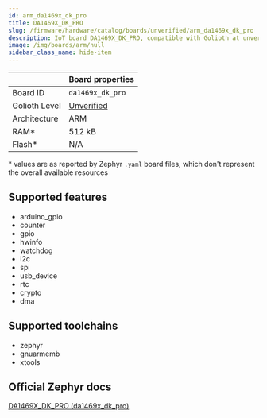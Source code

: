 ```yaml
---
id: arm_da1469x_dk_pro
title: DA1469X_DK_PRO
slug: /firmware/hardware/catalog/boards/unverified/arm_da1469x_dk_pro
description: IoT board DA1469X_DK_PRO, compatible with Golioth at unverified level.
image: /img/boards/arm/null
sidebar_class_name: hide-item
---
```


[//]: # (This is an auto-generated file, do not edit! Changes to it will be lost upon re-generation)



|                | Board properties     |
| -------------  | -------------------- |
| Board ID       | `da1469x_dk_pro` |
| Golioth Level  | [Unverified](/firmware/hardware#unverified-boards) |
| Architecture   | ARM |
| RAM*           | 512 kB |
| Flash*         | N/A |

\* values are as reported by Zephyr `.yaml` board files, which don't represent the overall available resources



## Supported features

* arduino_gpio
* counter
* gpio
* hwinfo
* watchdog
* i2c
* spi
* usb_device
* rtc
* crypto
* dma

## Supported toolchains

* zephyr
* gnuarmemb
* xtools

## Official Zephyr docs

[DA1469X_DK_PRO (da1469x_dk_pro)](https://docs.zephyrproject.org/latest/boards/arm/da1469x_dk_pro/doc/index.html)
